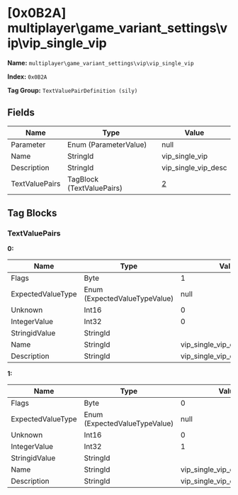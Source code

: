 # [0x0B2A] multiplayer\game_variant_settings\vip\vip_single_vip

**Name:** ```multiplayer\game_variant_settings\vip\vip_single_vip```

**Index:** ```0x0B2A```

**Tag Group:** ```TextValuePairDefinition (sily)```

## Fields

Name	| Type	| Value
---	|---	|---	|
Parameter	|Enum (ParameterValue)	|null
Name	|StringId	|vip_single_vip
Description	|StringId	|vip_single_vip_desc
TextValuePairs	|TagBlock (TextValuePairs)	|[2](#textvaluepairs)


## Tag Blocks

### TextValuePairs

**0:**

Name	| Type	| Value
---	|---	|---	|
Flags	|Byte	|1
ExpectedValueType	|Enum (ExpectedValueTypeValue)	|null
Unknown	|Int16	|0
IntegerValue	|Int32	|0
StringidValue	|StringId	|
Name	|StringId	|vip_single_vip_disabled
Description	|StringId	|vip_single_vip_disabled_desc


**1:**

Name	| Type	| Value
---	|---	|---	|
Flags	|Byte	|0
ExpectedValueType	|Enum (ExpectedValueTypeValue)	|null
Unknown	|Int16	|0
IntegerValue	|Int32	|1
StringidValue	|StringId	|
Name	|StringId	|vip_single_vip_enabled
Description	|StringId	|vip_single_vip_enabled_desc


